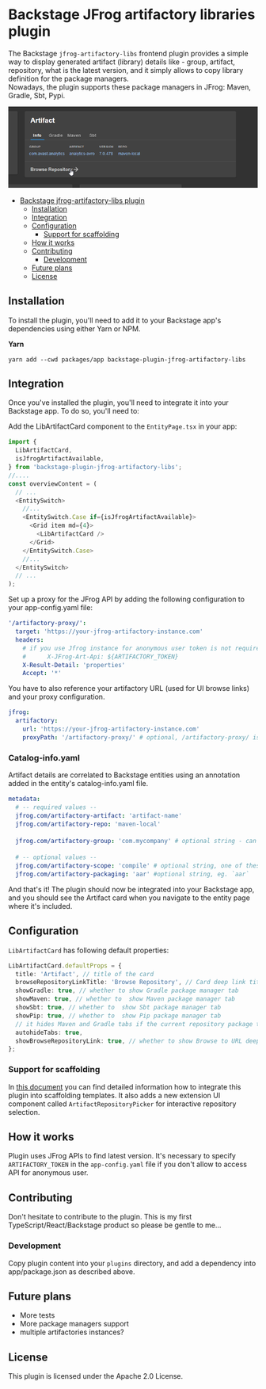 # Backstage JFrog artifactory libraries plugin

The Backstage `jfrog-artifactory-libs` frontend plugin provides a simple way to display generated artifact (library)
details like - group, artifact, repository, what is the latest version, and it simply allows to copy library definition
for the package managers.  
Nowadays, the plugin supports these package managers in JFrog: Maven, Gradle, Sbt, Pypi.

![Demo](./doc/artifact.gif)

<!-- TOC -->

- [Backstage jfrog-artifactory-libs plugin](#backstage-xkcd-plugin)
  - [Installation](#installation)
  - [Integration](#integration)
  - [Configuration](#configuration)
    - [Support for scaffolding](#support-for-scaffolding)
  - [How it works](#how-it-works)
  - [Contributing](#contributing)
    - [Development](#development)
  - [Future plans](#future-plans)
  - [License](#license)
  <!-- TOC -->

## Installation

To install the plugin, you'll need to add it to your Backstage app's dependencies using either Yarn or NPM.

**Yarn**

```shell
yarn add --cwd packages/app backstage-plugin-jfrog-artifactory-libs
```

## Integration

Once you've installed the plugin, you'll need to integrate it into your Backstage app. To do so, you'll need to:

Add the LibArtifactCard component to the `EntityPage.tsx` in your app:

```typescript jsx
import {
  LibArtifactCard,
  isJfrogArtifactAvailable,
} from 'backstage-plugin-jfrog-artifactory-libs';
//....
const overviewContent = (
  // ...
  <EntitySwitch>
    //...
    <EntitySwitch.Case if={isJfrogArtifactAvailable}>
      <Grid item md={4}>
        <LibArtifactCard />
      </Grid>
    </EntitySwitch.Case>
    //...
  </EntitySwitch>
  // ...
);
```

Set up a proxy for the JFrog API by adding the following configuration to your app-config.yaml file:

```yaml
'/artifactory-proxy/':
  target: 'https://your-jfrog-artifactory-instance.com'
  headers:
    # if you use Jfrog instance for anonymous user token is not required
    #      X-JFrog-Art-Api: ${ARTIFACTORY_TOKEN}
    X-Result-Detail: 'properties'
    Accept: '*'
```

You have to also reference your artifactory URL (used for UI browse links) and your proxy configuration.

```yaml
jfrog:
  artifactory:
    url: 'https://your-jfrog-artifactory-instance.com'
    proxyPath: '/artifactory-proxy/' # optional, /artifactory-proxy/ is default value
```

### Catalog-info.yaml

Artifact details are correlated to Backstage entities using an annotation added in the entity's catalog-info.yaml file.

```yaml
metadata:
  # -- required values --
  jfrog.com/artifactory-artifact: 'artifact-name'
  jfrog.com/artifactory-repo: 'maven-local'

  jfrog.com/artifactory-group: 'com.mycompany' # optional string - can be blank for pypi, necessary for Maven repos

  # -- optional values --
  jfrog.com/artifactory-scope: 'compile' # optional string, one of these [compile, test,provided,runtime,classpath,optional]
  jfrog.com/artifactory-packaging: 'aar' #optional string, eg. `aar`
```

And that's it! The plugin should now be integrated into your Backstage app, and you should see the Artifact card when
you navigate to the entity page where it's included.

## Configuration

`LibArtifactCard` has following default properties:

```typescript typescript jsx
LibArtifactCard.defaultProps = {
  title: 'Artifact', // title of the card
  browseRepositoryLinkTitle: 'Browse Repository', // Card deep link title
  showGradle: true, // whether to show Gradle package manager tab
  showMaven: true, // whether to  show Maven package manager tab
  showSbt: true, // whether to  show Sbt package manager tab
  showPip: true, // whether to  show Pip package manager tab
  // it hides Maven and Gradle tabs if the current repository package type is `PyPi`
  autohideTabs: true,
  showBrowseRepositoryLink: true, // whether to show Browse to URL deep link under bottom of the Card
};
```

### Support for scaffolding

In [this document](./doc/SCAFFOLDING.md) you can find detailed information how to integrate this plugin into scaffolding templates.
It also adds a new extension UI component called `ArtifactRepositoryPicker` for interactive repository selection.

## How it works

Plugin uses JFrog APIs to find latest version. It's necessary to specify `ARTIFACTORY_TOKEN` in the `app-config.yaml`
file if you don't allow to access API for anonymous user.

## Contributing

Don't hesitate to contribute to the plugin. This is my first TypeScript/React/Backstage product so please be gentle to
me...

### Development

Copy plugin content into your `plugins` directory, and add a dependency into app/package.json as described above.

## Future plans

- More tests
- More package managers support
- multiple artifactories instances?

## License

This plugin is licensed under the Apache 2.0 License.
